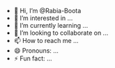 - 👋 Hi, I’m @Rabia-Boota
- 👀 I’m interested in ...
- 🌱 I’m currently learning ...
- 💞️ I’m looking to collaborate on ...
- 📫 How to reach me ...
- 😄 Pronouns: ...
- ⚡ Fun fact: ...

<!---
Rabia-Boota/Rabia-Boota is a ✨ special ✨ repository because its `README.md` (this file) appears on your GitHub profile.
You can click the Preview link to take a look at your changes.
--->
